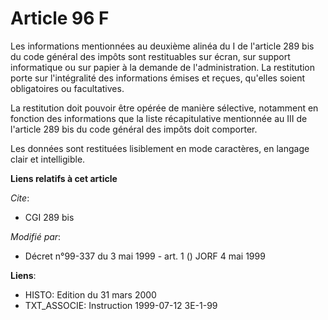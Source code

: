 # Article 96 F

Les informations mentionnées au deuxième alinéa du I de l'article 289 bis du code général des impôts sont restituables sur
écran, sur support informatique ou sur papier à la demande de l'administration. La restitution porte sur l'intégralité des
informations émises et reçues, qu'elles soient obligatoires ou facultatives.

La restitution doit pouvoir être opérée de manière sélective, notamment en fonction des informations que la liste
récapitulative mentionnée au III de l'article 289 bis du code général des impôts doit comporter.

Les données sont restituées lisiblement en mode caractères, en langage clair et intelligible.

**Liens relatifs à cet article**

_Cite_:

  - CGI 289 bis

_Modifié par_:

  - Décret n°99-337 du 3 mai 1999 - art. 1 () JORF 4 mai 1999

**Liens**:

  - HISTO: Edition du 31 mars 2000
  - TXT_ASSOCIE: Instruction 1999-07-12 3E-1-99
